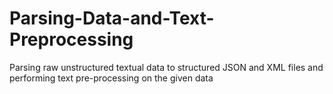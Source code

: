 # Parsing-Data-and-Text-Preprocessing
Parsing raw unstructured textual data to structured JSON and XML files and performing text pre-processing on the given data
